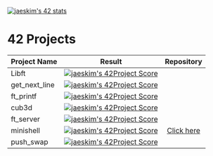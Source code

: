 [![jaeskim's 42 stats](https://badge42.herokuapp.com/api/stats/lkonig)](https://github.com/JaeSeoKim/badge42)

# 42 Projects
| Project Name  | Result | Repository |
| ------------- | :---:  | :---: |
| Libft  | [![jaeskim's 42Project Score](https://badge42.herokuapp.com/api/project/lkonig/Libft)](https://github.com/JaeSeoKim/badge42)  | |
| get_next_line  | [![jaeskim's 42Project Score](https://badge42.herokuapp.com/api/project/lkonig/get_next_line)](https://github.com/JaeSeoKim/badge42)  | |
| ft_printf | [![jaeskim's 42Project Score](https://badge42.herokuapp.com/api/project/lkonig/ft_printf)](https://github.com/JaeSeoKim/badge42) | |
| cub3d | [![jaeskim's 42Project Score](https://badge42.herokuapp.com/api/project/lkonig/cub3d)](https://github.com/JaeSeoKim/badge42) | |
| ft_server | [![jaeskim's 42Project Score](https://badge42.herokuapp.com/api/project/lkonig/ft_server)](https://github.com/JaeSeoKim/badge42) | |
| minishell | [![jaeskim's 42Project Score](https://badge42.herokuapp.com/api/project/lkonig/minishell)](https://github.com/JaeSeoKim/badge42) | [Click here](https://github.com/MCCiupek/minishell_shared) |
| push_swap | [![jaeskim's 42Project Score](https://badge42.herokuapp.com/api/project/lkonig/push_swap)](https://github.com/JaeSeoKim/badge42) | |






